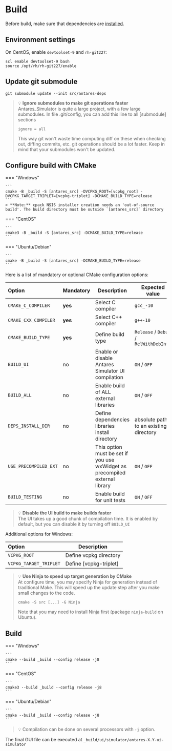 # Build
Before build, make sure that dependencies are [installed](2-Dependencies-install.md).

## Environment settings
On CentOS, enable `devtoolset-9` and `rh-git227`:
```
scl enable devtoolset-9 bash
source /opt/rh/rh-git227/enable
```
## Update git submodule
```
git submodule update --init src/antares-deps
```
> 💡 **Ignore submodules to make git operations faster**  
> Antares_Simulator is quite a large project, with a few large submodules. In file .git/config, you can add this line to all [submodule] sections
> ```
> ignore = all
> ```
> This way git won't waste time computing diff on these when checking out, diffing commits, etc. git operations should be a lot faster. 
> Keep in mind that your submodules won't be updated.

## Configure build with CMake
=== "Windows"

    ```
    cmake -B _build -S [antares_src] -DVCPKG_ROOT=[vcpkg_root] -DVCPKG_TARGET_TRIPLET=[vcpkg-triplet] -DCMAKE_BUILD_TYPE=release
    ```
    > **Note:** cpack NSIS installer creation needs an 'out-of-source build'. The build directory must be outside `[antares_src]` directory

=== "CentOS"

    ```
    cmake3 -B _build -S [antares_src] -DCMAKE_BUILD_TYPE=release
    ```
=== "Ubuntu/Debian"

    ```
    cmake -B _build -S [antares_src] -DCMAKE_BUILD_TYPE=release
    ```

Here is a list of mandatory or optional CMake configuration options:

| Option                | Mandatory | Description                                                                      | Expected value                         | Default value                                             |
|:----------------------|-----------|----------------------------------------------------------------------------------|----------------------------------------|-----------------------------------------------------------|
| `CMAKE_C_COMPILER`    | **yes**   | Select C compiler                                                                | `gcc_-10`                               |                                                           |
| `CMAKE_CXX_COMPILER`  | **yes**   | Select C++ compiler                                                              | `g++-10`                               |                                                           |
| `CMAKE_BUILD_TYPE`    | **yes**   | Define build type                                                                | `Release` / `Debug` / `RelWithDebInfo` |                                                           |
| `BUILD_UI`            | no        | Enable or disable Antares Simulator UI compilation                               | `ON` / `OFF`                           | `ON`                                                      |
| `BUILD_ALL`           | no        | Enable build of ALL external libraries                                           | `ON` / `OFF`                           | `OFF`                                                     |
| `DEPS_INSTALL_DIR`    | no        | Define dependencies libraries install directory                                  | absolute path to an existing directory | `<antares_checkout_dir>/../rte-antares-deps-<build_type>` |
| `USE_PRECOMPILED_EXT` | no        | This option must be set if you use wxWidget as precompiled external library      | `ON` / `OFF`                           | `OFF`                                                     |
| `BUILD_TESTING`       | no        | Enable build for unit tests                                                      | `ON` / `OFF`                           | `OFF`                                                     |

> 💡 **Disable the UI build to make builds faster**  
> The UI takes up a good chunk of compilation time. It is enabled by default, but you can disable it by turning off `BUILD_UI`

Additional options for Windows:  

| Option                 | Description            |
|:-----------------------|------------------------|
| `VCPKG_ROOT`           | Define vcpkg directory |
| `VCPKG_TARGET_TRIPLET` | Define [vcpkg-triplet] |

> 💡 **Use Ninja to speed up target generation by CMake**  
> At configure time, you may specify Ninja for generation instead of traditional Make. This will speed up the update 
> step after you make small changes to the code.
> ```
> cmake -S src [...] -G Ninja
> ```
> Note that you may need to install Ninja first (package `ninja-build` on Ubuntu).

## Build
=== "Windows"

    ```
    cmake --build _build --config release -j8
    ```
=== "CentOS"

    ```
    cmake3 --build _build --config release -j8
    ```
=== "Ubuntu/Debian"

    ```
    cmake --build _build --config release -j8
    ```

> 💡 Compilation can be done on several processors with `-j` option.
  

The final GUI file can be executed at `_build/ui/simulator/antares-X.Y-ui-simulator`
